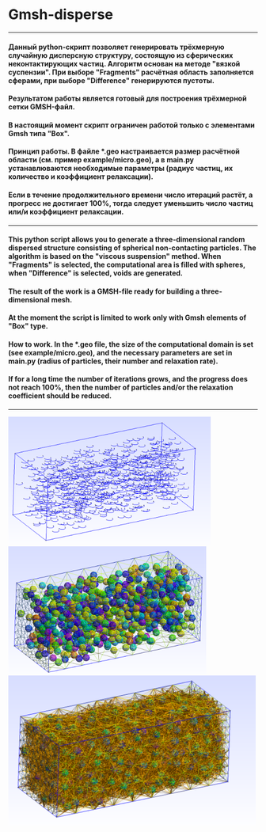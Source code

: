 # Gmsh-disperse
---
#### Данный python-скрипт позволяет генерировать трёхмерную случайную дисперсную структуру, состоящую из сферических неконтактирующих частиц. Алгоритм основан на методе "вязкой суспензии". При выборе "Fragments" расчётная область заполняется сферами, при выборе "Difference" генерируются пустоты.
#### Результатом работы является готовый для построения трёхмерной сетки GMSH-файл.
#### В настоящий момент скрипт ограничен работой только с элементами Gmsh типа "Box".
#### Принцип работы. В файле *.geo настраивается размер расчётной области (см. пример example/micro.geo), а в main.py устанавлюваются необходимые параметры (радиус частиц, их количество и коэффициент релаксации).
#### Если в течение продолжительного времени число итераций растёт, а прогресс не достигает 100%, тогда следует уменьшить число частиц или/и коэффициент релаксации.
---
#### This python script allows you to generate a three-dimensional random dispersed structure consisting of spherical non-contacting particles. The algorithm is based on the "viscous suspension" method. When "Fragments" is selected, the computational area is filled with spheres, when "Difference" is selected, voids are generated.
#### The result of the work is a GMSH-file ready for building a three-dimensional mesh.
#### At the moment the script is limited to work only with Gmsh elements of "Box" type.
#### How to work. In the *.geo file, the size of the computational domain is set (see example/micro.geo), and the necessary parameters are set in main.py (radius of particles, their number and relaxation rate).
#### If for a long time the number of iterations grows, and the progress does not reach 100%, then the number of particles and/or the relaxation coefficient should be reduced.
---
<img src="examples/objects.png" width="409"><img src="examples/2d_mesh.png" width="400">
<img src="examples/full_mesh.png" width="500">
